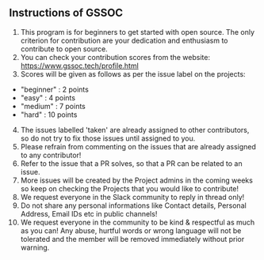 ## Instructions of GSSOC
1.  This program is for beginners to get started with open source. The only criterion for contribution are your dedication and enthusiasm to contribute to open source.
2.  You can check your contribution scores from the website:
https://www.gssoc.tech/profile.html
3.  Scores will be given as follows as per the issue label on the projects:
* "beginner"    : 2 points
* "easy"        : 4 points
* "medium"      : 7 points
* "hard"        : 10 points

4.  The issues labelled 'taken' are already assigned to other contributors, so do not try to fix those issues until assigned to you.
5.  Please refrain from commenting on the issues that are already assigned to any contributor!
6.  Refer to the issue that a PR solves, so that a PR can be related to an issue.
7.  More issues will be created  by the Project admins in the coming weeks so keep on checking the Projects that you would like to contribute!
8.  We request everyone in the Slack community to reply in thread only!
9.  Do not share any personal informations like Contact details, Personal Address,  Email IDs etc in public channels!
10. We request everyone in the community to be kind & respectful as much as you can! Any abuse, hurtful words or wrong language will not be tolerated and the member will be removed immediately without prior warning.
